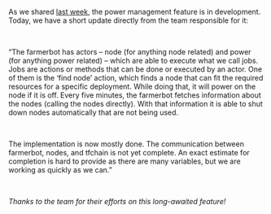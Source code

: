 As we shared [last week](https://forum.threefold.io/t/tfgrid-power-management-feature-for-3-8-1/3721), the power management feature is in development. Today, we have a short update directly from the team responsible for it:

<br/>

“The farmerbot has actors – node (for anything node related) and power (for anything power related) – which are able to execute what we call jobs. Jobs are actions or methods that can be done or executed by an actor. One of them is the ‘find node’ action, which finds a node that can fit the required resources for a specific deployment. While doing that, it will power on the node if it is off. Every five minutes, the farmerbot fetches information about the nodes (calling the nodes directly). With that information it is able to shut down nodes automatically that are not being used.

<br/>

The implementation is now mostly done. The communication between farmerbot, nodes, and tfchain is not yet complete. An exact estimate for completion is hard to provide as there are many variables, but we are working as quickly as we can.”

<br/>

_Thanks to the team for their efforts on this long-awaited feature!_